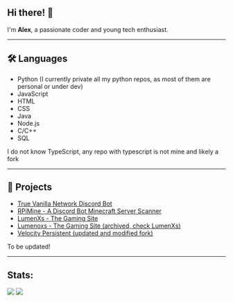 ## Hi there! 👋

I'm **Alex**, a passionate coder and young tech enthusiast.

---
## 🛠️ Languages
- Python (I currently private all my python repos, as most of them are personal or under dev)
- JavaScript
- HTML
- CSS
- Java
- Node.js
- C/C++
- SQL

I do not know TypeScript, any repo with typescript is not mine and likely a fork

---
## 🚀 Projects
- [True Vanilla Network Discord Bot](https://github.com/lumenoxs/DISCORDBOT)
- [RPiMine - A Discord Bot Minecraft Server Scanner](https://github.com/lumenoxs/RPiMine)
- [LumenXs - The Gaming Site](https://github.com/lumenoxs/lumenxs)
- [Lumenoxs - The Gaming Site (archived, check LumenXs)](https://github.com/lumenoxs/Lumenoxs-Gaming-Site)
- [Velocity Persistent (updated and modified fork)](https://github.com/lumenoxs/VelocityPersistent)

To be updated!

---
## Stats:
![](https://github-readme-stats.vercel.app/api/top-langs/?username=lumenoxs&theme=transparent&layout=donut&langs_count=20&size_weight=0.7&count_weight=0.3)
![](https://github-readme-stats.vercel.app/api?username=lumenoxs&show_icons=true&theme=transparent&include_all_commits=true&count_private=true&hide=issues)

